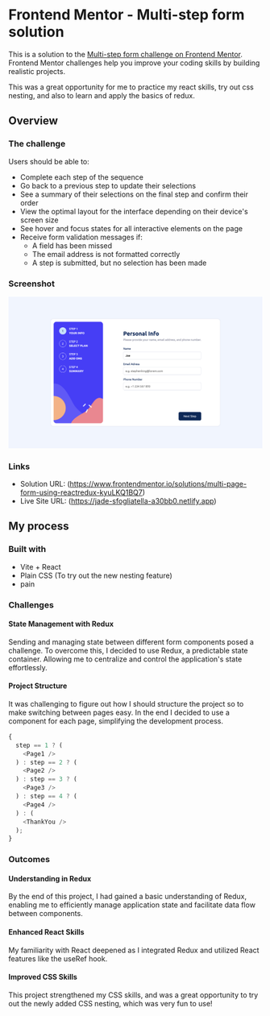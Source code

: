 # Frontend Mentor - Multi-step form solution

This is a solution to the [Multi-step form challenge on Frontend Mentor](https://www.frontendmentor.io/challenges/multistep-form-YVAnSdqQBJ). Frontend Mentor challenges help you improve your coding skills by building realistic projects.

This was a great opportunity for me to practice my react skills, try out css nesting, and also to learn and apply the basics of redux.

## Overview

### The challenge

Users should be able to:

- Complete each step of the sequence
- Go back to a previous step to update their selections
- See a summary of their selections on the final step and confirm their order
- View the optimal layout for the interface depending on their device's screen size
- See hover and focus states for all interactive elements on the page
- Receive form validation messages if:
  - A field has been missed
  - The email address is not formatted correctly
  - A step is submitted, but no selection has been made

### Screenshot

![](./screenshot.png)

### Links

- Solution URL: (https://www.frontendmentor.io/solutions/multi-page-form-using-reactredux-kyuLKQ1BQ7)
- Live Site URL: (https://jade-sfogliatella-a30bb0.netlify.app)

## My process

### Built with

- Vite + React
- Plain CSS (To try out the new nesting feature)
- pain

### Challenges

#### State Management with Redux

Sending and managing state between different form components posed a challenge. To overcome this, I decided to use Redux, a predictable state container. Allowing me to centralize and control the application's state effortlessly.

#### Project Structure

It was challenging to figure out how I should structure the project so to make switching between pages easy. In the end I decided to use a component for each page, simplifying the development process.

```js
{
  step == 1 ? (
    <Page1 />
  ) : step == 2 ? (
    <Page2 />
  ) : step == 3 ? (
    <Page3 />
  ) : step == 4 ? (
    <Page4 />
  ) : (
    <ThankYou />
  );
}
```

### Outcomes

#### Understanding in Redux

By the end of this project, I had gained a basic understanding of Redux, enabling me to efficiently manage application state and facilitate data flow between components.

#### Enhanced React Skills

My familiarity with React deepened as I integrated Redux and utilized React features like the useRef hook.

#### Improved CSS Skills

This project strengthened my CSS skills, and was a great opportunity to try out the newly added CSS nesting, which was very fun to use!
